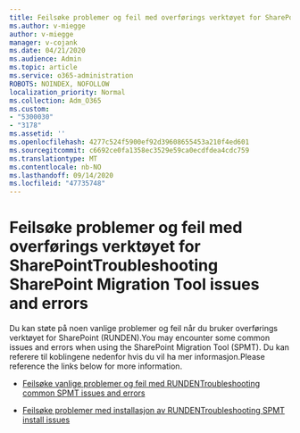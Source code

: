 ```yaml
---
title: Feilsøke problemer og feil med overførings verktøyet for SharePoint
ms.author: v-miegge
author: v-miegge
manager: v-cojank
ms.date: 04/21/2020
ms.audience: Admin
ms.topic: article
ms.service: o365-administration
ROBOTS: NOINDEX, NOFOLLOW
localization_priority: Normal
ms.collection: Adm_O365
ms.custom:
- "5300030"
- "3178"
ms.assetid: ''
ms.openlocfilehash: 4277c524f5900ef92d39608655453a210f4ed601
ms.sourcegitcommit: c6692ce0fa1358ec3529e59ca0ecdfdea4cdc759
ms.translationtype: MT
ms.contentlocale: nb-NO
ms.lasthandoff: 09/14/2020
ms.locfileid: "47735748"
---
```

# <a name="troubleshooting-sharepoint-migration-tool-issues-and-errors"></a><span data-ttu-id="2b189-102">Feilsøke problemer og feil med overførings verktøyet for SharePoint</span><span class="sxs-lookup"><span data-stu-id="2b189-102">Troubleshooting SharePoint Migration Tool issues and errors</span></span>

<span data-ttu-id="2b189-103">Du kan støte på noen vanlige problemer og feil når du bruker overførings verktøyet for SharePoint (RUNDEN).</span><span class="sxs-lookup"><span data-stu-id="2b189-103">You may encounter some common issues and errors when using the SharePoint Migration Tool (SPMT).</span></span> <span data-ttu-id="2b189-104">Du kan referere til koblingene nedenfor hvis du vil ha mer informasjon.</span><span class="sxs-lookup"><span data-stu-id="2b189-104">Please reference the links below for more information.</span></span>

- [<span data-ttu-id="2b189-105">Feilsøke vanlige problemer og feil med RUNDEN</span><span class="sxs-lookup"><span data-stu-id="2b189-105">Troubleshooting common SPMT issues and errors</span></span>](https://docs.microsoft.com/sharepointmigration/troubleshooting-common-spmt-issues)

- [<span data-ttu-id="2b189-106">Feilsøke problemer med installasjon av RUNDEN</span><span class="sxs-lookup"><span data-stu-id="2b189-106">Troubleshooting SPMT install issues</span></span>](https://docs.microsoft.com/sharepointmigration/spmt-install-issues)
